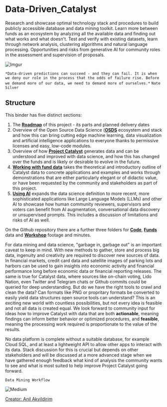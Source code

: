 # Data-Driven_Catalyst
Research and showcase optimal technology stack and procedures to build publicly accessible database and data mining toolkit. Learn more between funds as an ecosystem by analyzing all the available data and finding out what works and what doesn't. Test and verify with existing datasets, learn through network analysis, clustering algorithms and natural language processing. Opportunities and risks from generative AI for community roles in the assessment and supervision of proposals.

![Imgur](https://i.imgur.com/ViLBYv9.png)

` *Data-driven predictions can succeed - and they can fail. It is when we deny our role in the process that the odds of failure rise. Before we demand more of our data, we need to demand more of ourselves.* `
`Nate Silver`

## Structure

This binder has five distinct sections:

1. The **[Roadmap](https://github.com/Sapient-Predictive-Analytics/Data-Driven_Catalyst/blob/main/Roadmap.md)** of this project - its parts and planned delivery dates
2.  Overview of the Open Source Data Science (**[OSDS](https://github.com/Sapient-Predictive-Analytics/Data-Driven_Catalyst/blob/main/OSDS.md)** ecosystem and stack and how this can bring cutting edge machine learning, data visualization and artificial intelligence applications to everyone thanks to permissive licenses and easy, low-code modules.
3. Overview of how **[Project Catalyst](https://github.com/Sapient-Predictive-Analytics/Data-Driven_Catalyst/blob/main/Project_Catalyst.md)** generates data and can be understood and improved with data science, and how this has changed over the funds and is likely or desirable to evolve in the future.
4. **[Working with fund data](https://github.com/Sapient-Predictive-Analytics/Data-Driven_Catalyst/blob/main/Working_with_Fund_Data.md)** takes the theoretical and introductory outline of Catalyst data to concrete applications and examples and works through demonstrations that are either particularly elegant or of didactic value, or have been requested by the community and stakeholders as part of this project.
5. **[Using AI](https://github.com/Sapient-Predictive-Analytics/Data-Driven_Catalyst/blob/main/Using_AI.md)** expands the data science definition to more recent, more sophisticated applications like Large Language Models (LLMs) and other AI to showcase how human community reviewers, supervisors and voters can benefit from AI augmentation, conversational data discovery or unsupervised prompts. This includes a discussion of limitations and risks of AI as well.
   
On the Github repository there are a further three folders for **[Code](https://github.com/Sapient-Predictive-Analytics/Data-Driven_Catalyst/tree/main/Code)**, **[Funds](https://github.com/Sapient-Predictive-Analytics/Data-Driven_Catalyst/tree/main/Funds)** data and **[Workshop](https://github.com/Sapient-Predictive-Analytics/Data-Driven_Catalyst/tree/main/Workshop)** footage and minutes.

For data mining and data science, "garbage in, garbage out" is an important caveat to keep in mind. With new methods to gather, store and process big data, ingenuity and creativity are required to discover new sources of data. In financial markets, credit card data and satellite images of parking lots and harbors can be used to gain insights into economic activity and financial performance long before economic data or financial reporting releases. The same is true for Catalyst data, where sources like on-chain voting, Lido Nation, even Twitter and Telegram chats or Github commits could be queried for deep understanding. But do we have the right tools to crawl and clean the data? Can formats like PNG or propritary formats be converted to easily yield data structures open source tools can understand? This is an exciting new world with countless possibilities, but not every idea is feasible and not all data is created equal. We look forward to community input for ideas how to improve Catalyst with data that are both **actionable**, meaning findings can inform better behavior or optimized procedures, and **feasible**, meaning the processing work required is proportionate to the value of the results.

No data platform is complete without a suitable database, for example Cloud SQL, and at least a lightweight API to allow other apps to interact with its data. Stack discussion for this is crucial but depends on other stakeholders and will be discussed at a more advanced stage when we have gathered enough feedback what kind of analysis the community wants to see and what is most suited to help improve Project Catalyst going forward.

`Data Mining Workflow`

![Medium](https://miro.medium.com/v2/resize:fit:925/1*Hezz0cwwf5XZT5za-D29gw.jpeg)

[Creator: Anil Akyildirim](https://medium.com/@anilak1978_94291/data-mining-process-basics-7984241d7a45) 
